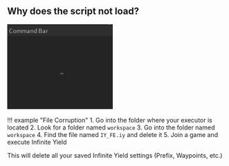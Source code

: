 <script src="../assets/index.js"></script>

## Why does the script not load?

<img src="../assets/stuck_loop.png" alt="infinite loading">

!!! example "File Corruption"
	1. Go into the folder where your executor is located
	2. Look for a folder named `workspace`
  3. Go into the folder named `workspace`
  4. Find the file named `IY_FE.iy` and delete it
  5. Join a game and execute Infinite Yield
  
  This will delete all your saved Infinite Yield settings (Prefix, Waypoints, etc.)

